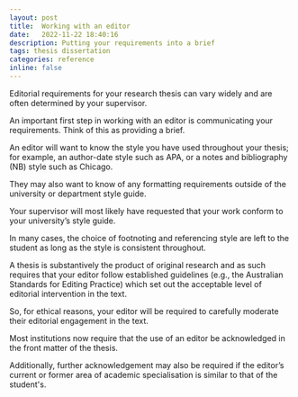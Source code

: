 ```yaml
---
layout: post
title:  Working with an editor
date:   2022-11-22 18:40:16
description: Putting your requirements into a brief
tags: thesis dissertation  
categories: reference
inline: false
---
```


Editorial requirements for your research thesis can vary widely and are often determined by your supervisor. 

An important first step in working with an editor is communicating your requirements. Think of this as providing a brief. 

An editor will want to know the style you have used throughout your thesis; for example, an author-date style such as APA, or a notes and bibliography (NB) style such as Chicago. 

They may also want to know of any formatting requirements outside of the university or department style guide. 

Your supervisor will most likely have requested that your work conform to your university’s style guide.  

In many cases, the choice of footnoting and referencing style are left to the student as long as the style is consistent throughout. 

A thesis is substantively the product of original research and as such requires that your editor follow established guidelines (e.g., the Australian Standards for Editing Practice) which set out the acceptable level of editorial intervention in the text. 

So, for ethical reasons, your editor will be required to carefully moderate their editorial engagement in the text. 

Most institutions now require that the use of an editor be acknowledged in the front matter of the thesis. 

Additionally, further acknowledgement may also be required if the editor’s current or former area of academic specialisation is similar to that of the student's.

